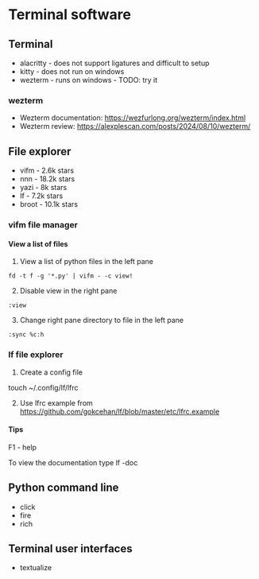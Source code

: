 # Terminal software

## Terminal

* alacritty - does not support ligatures and difficult to setup
* kitty - does not run on windows
* wezterm - runs on windows - TODO: try it

### wezterm

* Wezterm documentation: https://wezfurlong.org/wezterm/index.html
* Wezterm review: https://alexplescan.com/posts/2024/08/10/wezterm/

## File explorer

* vifm - 2.6k stars
* nnn - 18.2k stars
* yazi - 8k stars
* lf - 7.2k stars
* broot - 10.1k stars

### vifm file manager

#### View a list of files

1. View a list of python files in the left pane

```
fd -t f -g '*.py' | vifm - -c view!
```

2. Disable view in the right pane

```
:view
```

3. Change right pane directory to file in the left pane

```
:sync %c:h
```

### lf file explorer

1. Create a config file

touch ~/.config/lf/lfrc

2. Use lfrc example from https://github.com/gokcehan/lf/blob/master/etc/lfrc.example

#### Tips

F1 - help

To view the documentation type lf -doc

## Python command line

* click
* fire
* rich

## Terminal user interfaces

* textualize
